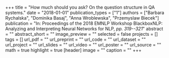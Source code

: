 +++
title = "How much should you ask? On the question structure in QA systems."
date = "2018-01-01"
publication_types = ["1"]
authors = ["Barbara Rychalska", "Dominika Basaj", "Anna Wroblewska", "Przemyslaw Biecek"]
publication = "In: Proceedings of the 2018 EMNLP Workshop BlackboxNLP: Analyzing and Interpreting Neural Networks for NLP, _pp. 319--321_"
abstract = ""
abstract_short = ""
image_preview = ""
selected = false
projects = []
tags = []
url_pdf = ""
url_preprint = ""
url_code = ""
url_dataset = ""
url_project = ""
url_slides = ""
url_video = ""
url_poster = ""
url_source = ""
math = true
highlight = true
[header]
image = ""
caption = ""
+++
